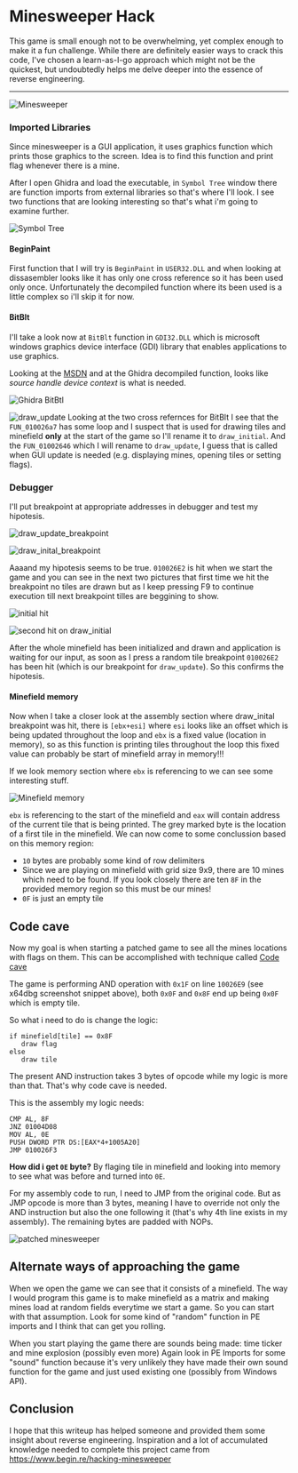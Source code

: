 # Minesweeper Hack

This game is small enough not to be overwhelming, yet complex enough to make it a fun challenge.
While there are definitely easier ways to crack this code, I've chosen a learn-as-I-go approach which might not be the quickest, but undoubtedly helps me delve deeper into the essence of reverse engineering.

***

![Minesweeper](https://raw.githubusercontent.com/realbugdigger/MinesweeperHack/main/Minesweeper.png)

### Imported Libraries

Since minesweeper is a GUI application, it uses graphics function which prints those graphics to the screen.
Idea is to find this function and print flag whenever there is a mine.

After I open Ghidra and load the executable, in `Symbol Tree` window there are function imports from external libraries so that's where I'll look.
I see two functions that are looking interesting so that's what i'm going to examine further.

![Symbol Tree](https://raw.githubusercontent.com/realbugdigger/MinesweeperHack/main/symbol_tree.png)

#### BeginPaint

First function that I will try is `BeginPaint` in `USER32.DLL` and when looking at dissasembler looks like it has only one cross reference so it has been used only once.
Unfortunately the decompiled function where its been used is a little complex so i'll skip it for now.

#### BitBlt

I'll take a look now at `BitBlt` function in `GDI32.DLL` which is microsoft windows graphics device interface (GDI) library that enables applications to use graphics.

Looking at the [MSDN](https://learn.microsoft.com/en-us/windows/win32/api/wingdi/nf-wingdi-bitblt) and at the Ghidra decompiled function, looks like *source handle device context* is what is needed.

![Ghidra BitBtl](https://raw.githubusercontent.com/realbugdigger/MinesweeperHack/main/bitblt.png)

![draw_update](https://raw.githubusercontent.com/realbugdigger/MinesweeperHack/main/draw_update.png)
Looking at the two cross refernces for BitBlt I see that the `FUN_010026a7` has some loop and I suspect that is used for drawing tiles and minefield **only** at the start of the game so I'll rename it to `draw_initial`.
And the `FUN_01002646` which I will rename to `draw_update`, I guess that is called when GUI update is needed (e.g. displaying mines, opening tiles or setting flags).

### Debugger

I'll put breakpoint at appropriate addresses in debugger and test my hipotesis.

![draw_update_breakpoint](https://raw.githubusercontent.com/realbugdigger/MinesweeperHack/main/drawUpdate_breakpoint.png)


![draw_inital_breakpoint](https://raw.githubusercontent.com/realbugdigger/MinesweeperHack/main/drawInitial_breakpoint.png)

Aaaand my hipotesis seems to be true. `010026E2` is hit when we start the game and you can see in the next two pictures that first time we hit the breakpoint no tiles are drawn
but as I keep pressing F9 to continue execution till next breakpoint tilles are beggining to show.

![initial hit](https://raw.githubusercontent.com/realbugdigger/MinesweeperHack/main/initalHit.png)

![second hit on draw_initial](https://raw.githubusercontent.com/realbugdigger/MinesweeperHack/main/secondHit.png)

After the whole minefield has been initialized and drawn and application is waiting for our input, as soon as I press a random tile breakpoint `010026E2` has been hit (which is our breakpoint for `draw_update`).
So this confirms the hipotesis.

#### Minefield memory

Now when I take a closer look at the assembly section where draw_inital breakpoint was hit, there is `[ebx+esi]` where `esi` looks like an offset which is being updated throughout the loop and `ebx`
is a fixed value (location in memory), so as this function is printing tiles throughout the loop this fixed value can probably be start of minefield array in memory!!!

If we look memory section where `ebx` is referencing to we can see some interesting stuff.

![Minefield memory](https://raw.githubusercontent.com/realbugdigger/MinesweeperHack/main/minefield_memory.png)

`ebx` is referencing to the start of the minefield and `eax` will contain address of the current tile that is being printed.
The grey marked byte is the location of a first tile in the minefield.
We can now come to some conclussion based on this memory region:
- `10` bytes are probably some kind of row delimiters
- Since we are playing on minefield with grid size 9x9, there are 10 mines which need to be found. If you look closely there are ten `8F` in the provided memory region so this must be our mines!
- `0F` is just an empty tile
 
## Code cave

Now my goal is when starting a patched game to see all the mines locations with flags on them.
This can be accomplished with technique called [Code cave](https://en.wikipedia.org/wiki/Code_cave)

The game is performing AND operation with `0x1F` on line `10026E9` (see x64dbg screenshot snippet above), both `0x0F` and `0x8F` end up being `0x0F` which is empty tile.
 
So what i need to do is change the logic:
```
if minefield[tile] == 0x8F
   draw flag
else
   draw tile
```

The present AND instruction takes 3 bytes of opcode while my logic is more than that. That's why code cave is needed.

This is the assembly my logic needs:
```
CMP AL, 8F
JNZ 01004D08
MOV AL, 0E
PUSH DWORD PTR DS:[EAX*4+1005A20]
JMP 010026F3
```

**How did i get `0E` byte?**
By flaging tile in minefield and looking into memory to see what was before and turned into `0E`.

For my assembly code to run, I need to JMP from the original code. But as JMP opcode is more than 3 bytes, meaning I have to override not only the AND instruction but also the one following it (that's why 4th line exists in my assembly).
The remaining bytes are padded with NOPs.

![patched minesweeper](https://raw.githubusercontent.com/realbugdigger/MinesweeperHack/main/patched.png)

## Alternate ways of approaching the game

When we open the game we can see that it consists of a minefield. 
The way I would program this game is to make minefield as a matrix and making mines load at random fields everytime we start a game.
So you can start with that assumption.
Look for some kind of "random" function in PE imports and I think that can get you rolling.

When you start playing the game there are sounds being made: time ticker and mine explosion (possibly even more)
Again look in PE Imports for some "sound" function because it's very unlikely they have made their own sound function for the game and just used existing one (possibly from Windows API).

## Conclusion

I hope that this writeup has helped someone and provided them some insight about reverse engineering.
Inspiration and a lot of accumulated knowledge needed to complete this project came from https://www.begin.re/hacking-minesweeper

